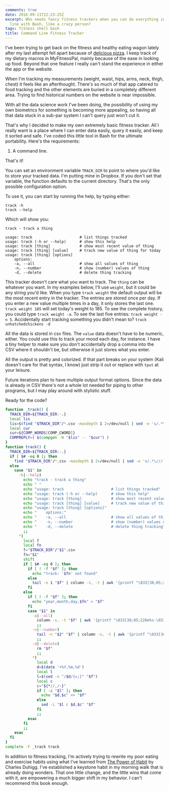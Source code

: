 ```yaml
---
comments: true
date: 2016-09-11T22:23:25Z
excerpt: Who needs fancy fitness trackers when you can do everything in the command
  line with Bash, like a crazy person?
tags: fitness shell bash
title: Command Line Fitness Tracker
---
```


I've been trying to get back on the fitness and healthy eating wagon lately after my last attempt fell apart because of [delicious pizza][]. I keep track of my dietary macros in MyFitnessPal, mainly because of the ease in looking up food. Beyond that one feature I really can't stand the experience in either the app or the website.

When I'm tracking my measurements (weight, waist, hips, arms, neck, thigh, chest) it feels like an afterthought. There's so much of that app catered to food tracking and the other elements are buried in a completely different area. Trying to find historical numbers on the website is near impossible.

With all the data science work I've been doing, the possibility of using my own biometrics for something is becoming more appealing, so having all that data stuck in a sub-par system I can't query just won't cut it.

That's why I decided to make my own extremely basic fitness tracker. All I really want is a place where I can enter data easily, query it easily, and keep it sorted and safe. I've coded this little tool in Bash for the ultimate portability. Here's the requirements:

1) A command line.

That's it!

You can set an environment variable `TRACK_DIR` to point to where you'd like to store your tracked data. I'm putting mine in Dropbox. If you don't set that variable, the function defaults to the current directory. That's the only possible configuration option.

To use it, you can start by running the help, by typing either:

    track -h
	track --help

Which will show you:

    track - track a thing

    usage: track                     # list things tracked
    usage: track (-h or --help)      # show this help
    usage: track [thing]             # show most recent value of thing
    usage: track [thing] [value]     # track new value of thing for today
    usage: track [thing] [options]
        options:
        -a, --all                    # show all values of thing
        -n, --number                 # show (number) values of thing
        -d, --delete                 # delete thing tracking

This tracker doesn't care what you want to track. The `thing` can be whatever you want. In my examples below, I'll use `weight`, but it could be any string you'd like. When you type `track weight` the default output will be the most recent entry in the tracker. The entries are stored once per day. If you enter a new value multiple times in a day, it only stores the last one. `track weight 185` will set today's weight to 185. To see the complete history, you could type `track weight -a`. To see the last five entries: `track weight -n 5`. Accidentally start tracking something you didn't mean to? `track unhatchedchickens -d`

All the data is stored in csv files. The `value` data doesn't have to be numeric, either. You could use this to track your mood each day, for instance. I have a tiny helper to make sure you don't accidentally drop a comma into the CSV where it shouldn't be, but otherwise it just stores what you enter.

All the output is pretty and colorized. If that part breaks on your system (Kali doesn't care for that syntax, I know) just strip it out or replace with `tput` at your leisure.

Future iterations plan to have multiple output format options. Since the data is already in CSV there's not a whole lot needed for piping to other programs, but I may play around with stylistic stuff.

Ready for the code?

``` bash
function _track() {
  TRACK_DIR=${TRACK_DIR:-.}
  local lis
  lis=$(find "$TRACK_DIR"/*.csv -maxdepth 1 2>/dev/null | sed -e 's/.*\///' | sed -e 's/\..*$//')
  local cur
  cur=${COMP_WORDS[COMP_CWORD]}
  COMPREPLY=( $(compgen -W "$lis" -- "$cur") )
}
function track() {
  TRACK_DIR=${TRACK_DIR:-.}
  if [ $# -eq 0 ]; then
    find "$TRACK_DIR"/*.csv -maxdepth 1 2>/dev/null | sed -e 's/.*\///' | sed -e 's/\..*$//'
  else
    case "$1" in
      -h|--help)
        echo "track - track a thing"
        echo " "
        echo "usage: track                     # list things tracked"
        echo "usage: track (-h or --help)      # show this help"
        echo "usage: track [thing]             # show most recent value of thing"
        echo "usage: track [thing] [value]     # track new value of thing for today"
        echo "usage: track [thing] [options]"
        echo "    options:"
        echo "    -a, --all                    # show all values of thing"
        echo "    -n, --number                 # show (number) values of thing"
        echo "    -d, --delete                 # delete thing tracking"
        ;;
      *)
        local f
        local fn
        f="$TRACK_DIR"/"$1".csv
        fn="$1"
        shift
        if [ $# -eq 0 ]; then
          if [ ! -f "$f" ]; then
            echo "track: '$fn' not found"
          else
            tail -n 1 "$f" | column -s, -t | awk '{printf "\033[38;05;226m%s-\033[38;05;226m%s-\033[38;05;226m%s\t\033[38;05;46m%s\t\n", $1, $2, $3, $4;}'
          fi
        else
          if [ ! -f "$f" ]; then
            echo "year,month,day,$fn" > "$f"
          fi
          case "$1" in
            -a|--all)
              column -s, -t "$f" | awk '{printf "\033[38;05;226m%s-\033[38;05;226m%s-\033[38;05;226m%s\t\033[38;05;46m%s\t\n", $1, $2, $3, $4;}'
              ;;
            -n|--number)
              tail -n "$2" "$f" | column -s, -t | awk '{printf "\033[38;05;226m%s-\033[38;05;226m%s-\033[38;05;226m%s\t\033[38;05;46m%s\t\n", $1, $2, $3, $4;}'
              ;;
            -d|--delete)
              rm "$f"
              ;;
            *)
              local d
              d=$(date '+%Y,%m,%d')
              local l
              l=$(sed -n "/$d/{=;}" "$f")
              local c
              c="${*//,/-}"
              if [ -z "$l" ]; then
                echo "$d,$c" >> "$f"
              else
                sed -i "$l c $d,$c" "$f"
              fi
              ;;
          esac
        fi
        ;;
    esac
  fi
}
complete -F _track track
```

In addition to fitness tracking, I'm actively trying to rewrite my poor eating and exercise habits using what I've learned from [The Power of Habit][] by Charles Duhigg. I've established a keystone habit in my morning walk that is already doing wonders. That one little change, and the little wins that come with it, are empowering a much bigger shift in my behavior. I can't recommend this book enough.

<div class="center">
<amp-iframe
	height="240"
	width="120"
	sandbox="allow-forms allow-modals allow-popups allow-popups-to-escape-sandbox allow-same-origin allow-scripts"
	frameborder="0"
	scrolling="no"
	src="https://ws-na.amazon-adsystem.com/widgets/q?ServiceVersion=20070822&OneJS=1&Operation=GetAdHtml&MarketPlace=US&source=ss&ref=as_ss_li_til&ad_type=product_link&tracking_id=tomablog-20&marketplace=amazon&region=US&placement=081298160X&asins=081298160X&linkId=6fad0faf787146f77e6ead9d5f87b2e4&show_border=true&link_opens_in_new_window=true">
</amp-iframe>
</div>

  [delicious pizza]: http://www.delorenzospizza.com/
    "DeLorenzo's Pizza"
  [The Power of Habit]: http://amzn.to/2cPdomG
    "The Power of Habit | Amazon.com"
